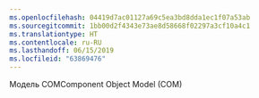 ```yaml
---
ms.openlocfilehash: 04419d7ac01127a69c5ea3bd8dda1ec1f07a53ab
ms.sourcegitcommit: 1bb00d2f4343e73ae8d58668f02297a3cf10a4c1
ms.translationtype: HT
ms.contentlocale: ru-RU
ms.lasthandoff: 06/15/2019
ms.locfileid: "63869476"
---
```

<span data-ttu-id="26b8a-101">Модель COM</span><span class="sxs-lookup"><span data-stu-id="26b8a-101">Component Object Model (COM)</span></span>